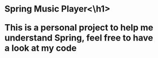 <h1>Spring Music Player<\h1>
 <p>This is a personal project to help me understand Spring, feel free to have a look at my code<p>